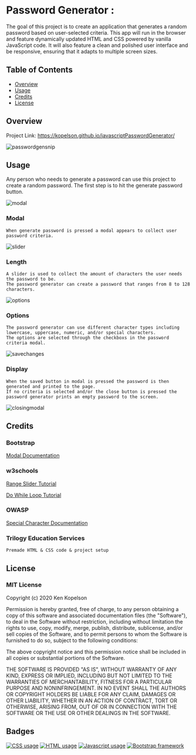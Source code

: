 # Password Generator :

The goal of this project is to create an application that generates a random password based on user-selected criteria. This app will run in the browser and feature dynamically updated HTML and CSS powered by vanilla JavaScript code. It will also feature a clean and polished user interface and be responsive, ensuring that it adapts to multiple screen sizes.

## Table of Contents 

* [Overview](#overview)
* [Usage](#usage)
* [Credits](#credits)
* [License](#license)

## Overview

Project Link: https://kopelson.github.io/javascriptPasswordGenerator/

![passwordgensnip](https://user-images.githubusercontent.com/57735283/93399898-5cabb980-f833-11ea-8ca5-c36682537077.PNG)


## Usage
Any person who needs to generate a password can use this project to create a random password. The first step is to hit the generate password button.

![modal](https://user-images.githubusercontent.com/57735283/93400875-b4e3bb00-f835-11ea-959a-fc956d6a0df2.gif)

### Modal
    When generate password is pressed a modal appears to collect user password criteria.
    
![slider](https://user-images.githubusercontent.com/57735283/93401053-202d8d00-f836-11ea-986a-6a489304b392.gif)
    
### Length
    A slider is used to collect the amount of characters the user needs the password to be. 
    The password generator can create a password that ranges from 8 to 128 characters.
    
![options](https://user-images.githubusercontent.com/57735283/93401188-7d294300-f836-11ea-9f9c-de0c808fb038.gif)
    
### Options
    The password generator can use different character types including lowercase, uppercase, numeric, and/or special characters. 
    The options are selected through the checkboxs in the password criteria modal.
    
![savechanges](https://user-images.githubusercontent.com/57735283/93403704-270bce00-f83d-11ea-9ed4-739ba1c45f88.gif)

### Display
    When the saved button in modal is pressed the password is then generated and printed to the page. 
    If no criteria is selected and/or the close button is pressed the password generator prints an empty password to the screen.
    
![closingmodal](https://user-images.githubusercontent.com/57735283/93403958-cc26a680-f83d-11ea-85bb-4cc4cb051a4a.gif)

## Credits

### Bootstrap     
<a href="https://getbootstrap.com/docs/4.5/components/modal/#examples">Modal Documentation</a>

### w3schools
<a href="https://www.w3schools.com/howto/howto_js_rangeslider.asp">Range Slider Tutorial</a>

<a href="https://www.w3schools.com/JSREF/jsref_dowhile.asp">Do While Loop Tutorial</a>

### OWASP
<a href="https://owasp.org/www-community/password-special-characters">Special Character Documentation</a>

### Trilogy Education Services
    Premade HTML & CSS code & project setup

## License

### MIT License

Copyright (c) 2020 Ken Kopelson

Permission is hereby granted, free of charge, to any person obtaining a copy
of this software and associated documentation files (the "Software"), to deal
in the Software without restriction, including without limitation the rights
to use, copy, modify, merge, publish, distribute, sublicense, and/or sell
copies of the Software, and to permit persons to whom the Software is
furnished to do so, subject to the following conditions:

The above copyright notice and this permission notice shall be included in all
copies or substantial portions of the Software.

THE SOFTWARE IS PROVIDED "AS IS", WITHOUT WARRANTY OF ANY KIND, EXPRESS OR
IMPLIED, INCLUDING BUT NOT LIMITED TO THE WARRANTIES OF MERCHANTABILITY,
FITNESS FOR A PARTICULAR PURPOSE AND NONINFRINGEMENT. IN NO EVENT SHALL THE
AUTHORS OR COPYRIGHT HOLDERS BE LIABLE FOR ANY CLAIM, DAMAGES OR OTHER
LIABILITY, WHETHER IN AN ACTION OF CONTRACT, TORT OR OTHERWISE, ARISING FROM,
OUT OF OR IN CONNECTION WITH THE SOFTWARE OR THE USE OR OTHER DEALINGS IN THE
SOFTWARE.

## Badges
<a href="https://img.shields.io/badge/CSS-21.4%25-purple"><img alt="CSS usage" src="https://img.shields.io/badge/CSS-21.4%25-purple"></a> <a href="https://img.shields.io/badge/HTML-29.1%25-red"><img alt="HTML usage" src="https://img.shields.io/badge/HTML-29.1%25-red"></a> <a href="https://img.shields.io/badge/JavaScript-49.5%25-yellow"><img alt="Javascript usage" src="https://img.shields.io/badge/JavaScript-49.5%25-yellow"></a> <a href="https://img.shields.io/badge/Frameworks-Bootstrap-blue"><img alt="Bootstrap framework" src="https://img.shields.io/badge/Frameworks-Bootstrap-blue"></a>
